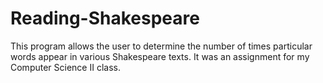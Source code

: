 # Reading-Shakespeare
This program allows the user to determine the number of times particular words appear in various Shakespeare texts. It was an assignment for my Computer Science II class.
